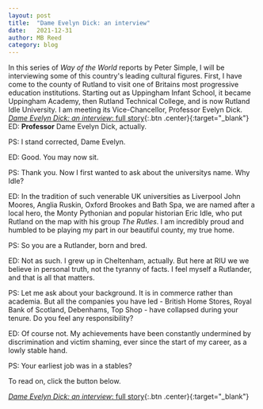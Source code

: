 ```yaml
---
layout: post
title:  "Dame Evelyn Dick: an interview"
date:   2021-12-31
author: MB Reed
category: blog
---
```


In this series of *Way of the World* reports by Peter Simple, I will be interviewing some of this country's leading cultural figures. First, I have come to the county of Rutland to visit one of Britains most progressive education institutions. Starting out as Uppingham Infant School, it became Uppingham Academy, then Rutland Technical College, and is now Rutland Idle University. I am meeting its Vice-Chancellor, Professor Evelyn Dick.
[*Dame Evelyn Dick: an interview*: full story](/assets/files/EvelynDick.pdf){:.btn .center}{:target="_blank"}
ED: **Professor** Dame Evelyn Dick, actually.

PS: I stand corrected, Dame Evelyn. 

ED: Good. You may now sit.

PS: Thank you. Now I first wanted to ask about the universitys name. Why Idle?

ED: In the tradition of such venerable UK universities as Liverpool John Moores, Anglia Ruskin, Oxford Brookes and Bath Spa, we are named after a local hero, the Monty Pythonian and popular historian Eric Idle, who put Rutland on the map with his group *The Rutles*. I am incredibly proud and humbled to be playing my part in our beautiful county, my true home.

PS: So you are a Rutlander, born and bred.

ED: Not as such. I grew up in Cheltenham, actually. But here at RIU we we believe in personal truth, not the tyranny of facts. I feel myself a Rutlander, and that is all that matters.

PS: Let me ask about your background. It is in commerce rather than academia. But all the companies you have led - British Home Stores, Royal Bank of Scotland, Debenhams, Top Shop - have collapsed during your tenure. Do you feel any responsibility?

ED: Of course not. My achievements have been constantly undermined by discrimination and victim shaming, ever since the start of my career, as a lowly stable hand.

PS: Your earliest job was in a stables?


To read on, click the button below.

[*Dame Evelyn Dick: an interview*: full story](/assets/files/EvelynDick.pdf){:.btn .center}{:target="_blank"}


